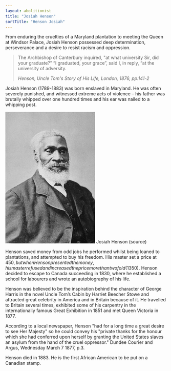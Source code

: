 ```yaml
---
layout: abolitionist
title: "Josiah Henson"
sortTitle: "Henson Josiah"
---
```


From enduring the cruelties of a Maryland plantation to meeting the Queen at Windsor Palace, Josiah Henson possessed deep determination, perseverance and a desire to resist racism and oppression.

>The Archbishop of Canterbury inquired, "at what university Sir, did your graduate?” “I graduated, your grace”, said I, in reply, “at the university of adversity. 
> <footer><cite>Henson, Uncle Tom's Story of His Life, London, 1876, pp.141-2</cite></footer>

Josiah Henson (1789-1883) was born enslaved in Maryland. He was often severely punished, and witnessed extreme acts of violence – his father was brutally whipped over one hundred times and his ear was nailed to a whipping post.

![Picture of Josiah Henson](/img/Josiah_Henson.jpg)
<span class="caption text-muted">Josiah Henson (source)</span>

Henson saved money from odd jobs he performed whilst being loaned to plantations, and attempted to buy his freedom. His master set a price at $450, but when Henson presented the money, his master refused and increased the price more than twofold ($1350). Henson decided to escape to Canada succeeding in 1830, where he established a school for labourers and wrote an autobiography of his life.

Henson was believed to be the inspiration behind the character of George Harris in the novel Uncle Tom’s Cabin by Harriet Beecher Stowe and attracted great celebrity in America and in Britain because of it. He travelled to Britain several times, exhibited some of his carpentry in the internationally famous Great Exhibition in 1851 and met Queen Victoria in 1877. 

According to a local newspaper, Henson "had for a long time a great desire to see Her Majesty" so he could convey his "private thanks for the honour which she had conferred upon herself  by granting the United States slaves an asylum from the hand of the cruel oppressor." Dundee Courier and Argus, Wednesday March 7 1877, p.3.

Henson died in 1883. He is the first African American to be put on a Canadian stamp.

